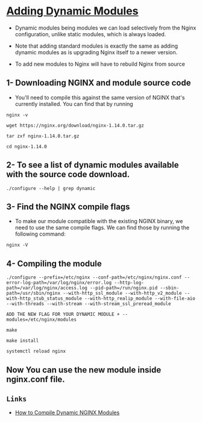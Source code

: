 # [Adding Dynamic Modules](../Code/11%2BAdding%2BDynamic%2BModules.conf)

- Dynamic modules being modules we can load selectively from the Nginx configuration, unlike static modules, which is always loaded.

- Note that adding standard modules is exactly the same as adding dynamic modules as is upgrading Nginx itself to a newer version.

- To add new modules to Nginx will have to rebuild Nginx from source

## 1- Downloading NGINX and module source code
- You'll need to compile this against the same version of NGINX that's currently installed. You can find that by running 
```
nginx -v
```

```
wget https://nginx.org/download/nginx-1.14.0.tar.gz
```

```
tar zxf nginx-1.14.0.tar.gz
```

```
cd nginx-1.14.0
```

## 2- To see a list of dynamic modules available with the source code download.
```
./configure --help | grep dynamic
```

## 3- Find the NGINX compile flags
- To make our module compatible with the existing NGINX binary, we need to use the same compile flags. We can find those by running the following command:
```
nginx -V
```

## 4- Compiling the module
```
./configure --prefix=/etc/nginx --conf-path=/etc/nginx/nginx.conf --error-log-path=/var/log/nginx/error.log --http-log-path=/var/log/nginx/access.log --pid-path=/run/nginx.pid --sbin-path=/usr/sbin/nginx --with-http_ssl_module --with-http_v2_module --with-http_stub_status_module --with-http_realip_module --with-file-aio --with-threads --with-stream --with-stream_ssl_preread_module 

ADD THE NEW FLAG FOR YOUR DYNAMIC MODULE + --modules=/etc/nginx/modules
```


```
make
```

```
make install
```

```
systemctl reload nginx
```


## Now You can use the new module inside nginx.conf file.


## `Links`
- [How to Compile Dynamic NGINX Modules](https://gorails.com/blog/how-to-compile-dynamic-nginx-modules)